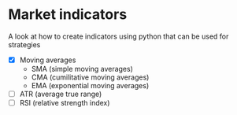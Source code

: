# Market indicators

A look at how to create indicators using python that can be used for strategies

- [x] Moving averages
    - SMA (simple moving averages)
    - CMA (cumilitative moving averages)
    - EMA (exponential moving averages)
- [ ] ATR (average true range)
- [ ] RSI (relative strength index)
